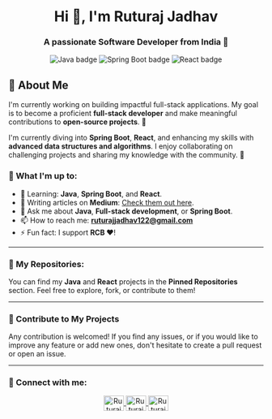 <h1 align="center">Hi 👋, I'm Ruturaj Jadhav</h1>
<h3 align="center">A passionate Software Developer from India 🚀</h3>

<p align="center">
  <img src="https://img.shields.io/badge/Java-%23F7DB51?style=for-the-badge&logo=java&logoColor=black" alt="Java badge">
  <img src="https://img.shields.io/badge/Spring%20Boot-%236DB33F?style=for-the-badge&logo=springboot&logoColor=white" alt="Spring Boot badge">
  <img src="https://img.shields.io/badge/React-%2320232a?style=for-the-badge&logo=react&logoColor=61DAFB" alt="React badge">
</p>

## 🚀 About Me
I'm currently working on building impactful full-stack applications. My goal is to become a proficient **full-stack developer** and make meaningful contributions to **open-source projects**. 🌱

I'm currently diving into **Spring Boot**, **React**, and enhancing my skills with **advanced data structures and algorithms**. I enjoy collaborating on challenging projects and sharing my knowledge with the community. 🤝

### 🔹 What I'm up to:
- 🌱 Learning: **Java**, **Spring Boot**, and **React**.
- 📝 Writing articles on **Medium**: [Check them out here](https://medium.com/@ruturajjadhav122).
- 💬 Ask me about **Java**, **Full-stack development**, or **Spring Boot**.
- 📫 How to reach me: **ruturajjadhav122@gmail.com**
- ⚡ Fun fact: I support **RCB ❤️**!

---

### 🔹 My Repositories:
You can find my **Java** and **React** projects in the **Pinned Repositories** section. Feel free to explore, fork, or contribute to them!

---

### 🔹 Contribute to My Projects
Any contribution is welcomed! If you find any issues, or if you would like to improve any feature or add new ones, don't hesitate to create a pull request or open an issue.

---

### 🔹 Connect with me:
<p align="center">
  <a href="https://x.com/spoiidermon" target="blank">
    <img align="center" src="https://raw.githubusercontent.com/rahuldkjain/github-profile-readme-generator/master/src/images/icons/Social/twitter.svg" alt="Ruturaj Jadhav Twitter" height="30" width="40" />
  </a>
  <a href="https://www.linkedin.com/in/ruturaj-jadhav-0a250821b/" target="blank">
    <img align="center" src="https://raw.githubusercontent.com/rahuldkjain/github-profile-readme-generator/master/src/images/icons/Social/linked-in-alt.svg" alt="Ruturaj Jadhav LinkedIn" height="30" width="40" />
  </a>
  <a href="https://www.instagram.com/ruturajj_07/" target="blank">
    <img align="center" src="https://raw.githubusercontent.com/rahuldkjain/github-profile-readme-generator/master/src/images/icons/Social/instagram.svg" alt="Ruturaj Jadhav Instagram" height="30" width="40" />
  </a>
</p>
